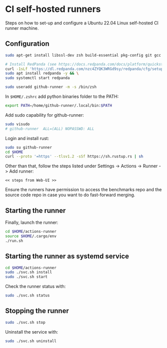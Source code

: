 # CI self-hosted runners

Steps on how to set-up and configure a Ubuntu 22.04 Linux self-hosted CI runner
machine.

## Configuration

```bash
sudo apt-get install libssl-dev zsh build-essential pkg-config git gcc clang libclang-dev python3-pip hub numactl cmake

# Install RedPanda (see https://docs.redpanda.com/docs/platform/quickstart/)
curl -1sLf 'https://dl.redpanda.com/nzc4ZYQK3WRGd9sy/redpanda/cfg/setup/bash.deb.sh' | sudo -E bash && \
sudo apt install redpanda -y && \
sudo systemctl start redpanda

sudo useradd github-runner -m -s /bin/zsh
```

In `$HOME/.zshrc` add python binaries folder to the PATH:

```bash
export PATH=/home/github-runner/.local/bin:$PATH
```


Add sudo capability for github-runner:

```bash
sudo visudo
# github-runner  ALL=(ALL) NOPASSWD: ALL
```

Login and install rust:

```bash
sudo su github-runner
cd $HOME
curl --proto '=https' --tlsv1.2 -sSf https://sh.rustup.rs | sh
```

Other than that, follow the steps listed under Settings -> Actions -> Runner -> Add runner:

```
<< steps from Web-UI >>
```

Ensure the runners have permission to access the benchmarks repo and the source
code repo in case you want to do fast-forward merging.

## Starting the runner

Finally, launch the runner:

```bash
cd $HOME/actions-runner
source $HOME/.cargo/env
./run.sh
```

## Starting the runner as systemd service

```bash
cd $HOME/actions-runner
sudo ./svc.sh install
sudo ./svc.sh start
```

Check the runner status with:

```bash
sudo ./svc.sh status
```

## Stopping the runner

```bash
sudo ./svc.sh stop
```

Uninstall the service with:

```bash
sudo ./svc.sh uninstall
```
